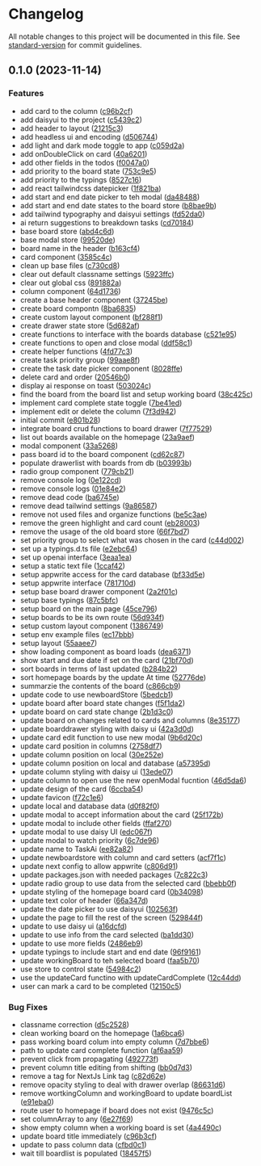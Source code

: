 # Changelog

All notable changes to this project will be documented in this file. See [standard-version](https://github.com/conventional-changelog/standard-version) for commit guidelines.

## 0.1.0 (2023-11-14)


### Features

* add card to the column ([c96b2cf](https://github.com/KBMaglalang/ai-trello-board/commit/c96b2cf37d174d0c9f5c8d464fc98fc58797f76a))
* add daisyui to the project ([c5439c2](https://github.com/KBMaglalang/ai-trello-board/commit/c5439c212568997b109208ee52a3b0ef022d386f))
* add header to layout ([21215c3](https://github.com/KBMaglalang/ai-trello-board/commit/21215c3ed191d6b5be919aaab2ed302c71db248c))
* add headless ui and encoding ([d506744](https://github.com/KBMaglalang/ai-trello-board/commit/d50674454db0e2c3f23bceb5911bd438a31d77e0))
* add light and dark mode toggle to app ([c059d2a](https://github.com/KBMaglalang/ai-trello-board/commit/c059d2a3b89b3f527e5feb98b8af3a601ec178c4))
* add onDoubleClick on card ([40a6201](https://github.com/KBMaglalang/ai-trello-board/commit/40a6201aa151f6c8288d3ff1cda67b51d6d66c5f))
* add other fields in the todos ([f0047a0](https://github.com/KBMaglalang/ai-trello-board/commit/f0047a0e6d74273d989e8959de2c21d3beb4fea4))
* add priority to the board state ([753c9e5](https://github.com/KBMaglalang/ai-trello-board/commit/753c9e5d5102e9ef23f85d24881f29d1b8ac40e1))
* add priority to the typings ([8527c16](https://github.com/KBMaglalang/ai-trello-board/commit/8527c162e50078d5206ff511d3e860734305c747))
* add react tailwindcss datepicker ([1f821ba](https://github.com/KBMaglalang/ai-trello-board/commit/1f821ba145ad5f7d73f1cbe959088f63a11238f7))
* add start and end date picker to teh modal ([da48488](https://github.com/KBMaglalang/ai-trello-board/commit/da484885105c4e0d3ac03e808f4a93f8a4332415))
* add start and end date states to the board store ([b8bae9b](https://github.com/KBMaglalang/ai-trello-board/commit/b8bae9be78a4070a99527a2200c6207049228b8a))
* add tailwind typography and daisyui settings ([fd52da0](https://github.com/KBMaglalang/ai-trello-board/commit/fd52da09e5639b58b8ddb672036178dba571570e))
* ai return suggestions to breakdown tasks ([cd70184](https://github.com/KBMaglalang/ai-trello-board/commit/cd701840b32fecede2cc142268e1c775ab14279f))
* base board store ([abd4c6d](https://github.com/KBMaglalang/ai-trello-board/commit/abd4c6df2bb5cc31223cfb2c571c44ef2d90aa0d))
* base modal store ([99520de](https://github.com/KBMaglalang/ai-trello-board/commit/99520def59f0a45ff1cb21b3b74f8d6a87429d20))
* board name in the header ([b163cf4](https://github.com/KBMaglalang/ai-trello-board/commit/b163cf45db7d4243126ebaa2af3bc654c0e0d8ff))
* card component ([3585c4c](https://github.com/KBMaglalang/ai-trello-board/commit/3585c4cd902e9a53167652ced3da61174e7d33a1))
* clean up base files ([c730cd8](https://github.com/KBMaglalang/ai-trello-board/commit/c730cd8829c9790699a48eb4a8f9c36e72f29a81))
* clear out default classname settings ([5923ffc](https://github.com/KBMaglalang/ai-trello-board/commit/5923ffc66b95c1d65dbe4b7e3cec37be5169df23))
* clear out global css ([891882a](https://github.com/KBMaglalang/ai-trello-board/commit/891882a9e3e56621763da3ee308ba76820aaf689))
* column component ([64d1736](https://github.com/KBMaglalang/ai-trello-board/commit/64d1736dad2e674ab425e26697ba3f1058d51971))
* create a base header component ([37245be](https://github.com/KBMaglalang/ai-trello-board/commit/37245bec7cb17b5c73c2ffdc71f0c503df69c5de))
* create board compontn ([8ba6835](https://github.com/KBMaglalang/ai-trello-board/commit/8ba6835f52fdf5eb84473053cf693240641425b6))
* create custom layout component ([bf288f1](https://github.com/KBMaglalang/ai-trello-board/commit/bf288f15bb6215beb8ad058fdaee6efaecb49683))
* create drawer state store ([5d682af](https://github.com/KBMaglalang/ai-trello-board/commit/5d682af9a1c3e07d9c97408fa1f346e510e86b50))
* create functions to interface with the boards database ([c521e95](https://github.com/KBMaglalang/ai-trello-board/commit/c521e95a918031bd5761e3c769255a4465a21010))
* create functions to open and close modal ([ddf58c1](https://github.com/KBMaglalang/ai-trello-board/commit/ddf58c1b873e89df55257506348e51ff389fb397))
* create helper functions ([4fd77c3](https://github.com/KBMaglalang/ai-trello-board/commit/4fd77c34b3e4aa7f4846995e1ab1a560e07896f3))
* create task priority group ([99aae8f](https://github.com/KBMaglalang/ai-trello-board/commit/99aae8f417af2f646a84d8422dedeb2fd5cef953))
* create the task date picker component ([8028ffe](https://github.com/KBMaglalang/ai-trello-board/commit/8028ffe7eb3373334d1dd996228ee3201d4eed33))
* delete card and order ([20546b0](https://github.com/KBMaglalang/ai-trello-board/commit/20546b0c4f8ced4590574dd05ec6b6ea71354560))
* display ai response on toast ([503024c](https://github.com/KBMaglalang/ai-trello-board/commit/503024c988ea0d9bfce538e68852203c28f4ce72))
* find the board from the board list and setup working board ([38c425c](https://github.com/KBMaglalang/ai-trello-board/commit/38c425c791f7a7e8d29e5ba4c045f2462feb08f5))
* implement card complete state toggle ([7be41ed](https://github.com/KBMaglalang/ai-trello-board/commit/7be41ed4d560da70f9fc67cf3781ec961d42adf9))
* implement edit or delete the column ([7f3d942](https://github.com/KBMaglalang/ai-trello-board/commit/7f3d942763eb72b743afd0198fe78059b606605e))
* initial commit ([e801b28](https://github.com/KBMaglalang/ai-trello-board/commit/e801b28c2e2da8a3b4b3cfd63d66e5b80631d1b3))
* integrate board crud functions to board drawer ([7f77529](https://github.com/KBMaglalang/ai-trello-board/commit/7f775297fb2f7c8488cacae14bdbb99863dfe56d))
* list out boards available on the homepage ([23a9aef](https://github.com/KBMaglalang/ai-trello-board/commit/23a9aefcbea1fce4d9169bac0575ee34e3e7fa79))
* modal component ([33a5268](https://github.com/KBMaglalang/ai-trello-board/commit/33a526889fefd75209a4f1a8556e0a138e9dc17b))
* pass board id to the board component ([cd62c87](https://github.com/KBMaglalang/ai-trello-board/commit/cd62c874ee067fd6f185f9d99aa16ca7de3ea998))
* populate drawerlist with boards from db ([b03993b](https://github.com/KBMaglalang/ai-trello-board/commit/b03993bb303de746bd341469f2022724051e7025))
* radio group component ([779cb21](https://github.com/KBMaglalang/ai-trello-board/commit/779cb21526df22b9b00ff63cbfb296ee785fbd4a))
* remove console log ([0e122cd](https://github.com/KBMaglalang/ai-trello-board/commit/0e122cdbd4d778be028742973a6f87e4f3caad93))
* remove console logs ([01e84e2](https://github.com/KBMaglalang/ai-trello-board/commit/01e84e2fd79061434251831fb45e1c12b48c5b47))
* remove dead code ([ba6745e](https://github.com/KBMaglalang/ai-trello-board/commit/ba6745eeeeca83165d6bc7ac755556891b9e07a3))
* remove dead tailwind settings ([9a86587](https://github.com/KBMaglalang/ai-trello-board/commit/9a8658721aee967d96dc5797a5e31f485f487632))
* remove not used files and organize functions ([be5c3ae](https://github.com/KBMaglalang/ai-trello-board/commit/be5c3aec9f762316d476af284ac7cf15dca59e76))
* remove the green highlight and card count ([eb28003](https://github.com/KBMaglalang/ai-trello-board/commit/eb28003500beb82f15139cdbd56cdb20e66630d5))
* remove the usage of the old board store ([66f7bd7](https://github.com/KBMaglalang/ai-trello-board/commit/66f7bd76d019b523dfff760d135ba01add0ea5e7))
* set priority group to select what was chosen in the card ([c44d002](https://github.com/KBMaglalang/ai-trello-board/commit/c44d002e1f53d664a4fbe3b2e359a5c2c6ad9b61))
* set up a typings.d.ts file ([e2ebc64](https://github.com/KBMaglalang/ai-trello-board/commit/e2ebc644d514c62a450f160c9950a54b27216b9a))
* set up openai interface ([3eaa1ea](https://github.com/KBMaglalang/ai-trello-board/commit/3eaa1eac991a16998b8d322865a53469b3d1445f))
* setup a static text file ([1ccaf42](https://github.com/KBMaglalang/ai-trello-board/commit/1ccaf4215bc88ceb9f0406d0ef5a74bce9c4d085))
* setup appwrite access for the card database ([bf33d5e](https://github.com/KBMaglalang/ai-trello-board/commit/bf33d5edd7268d674c1c69ac142c0b104b6363cb))
* setup appwrite interface ([781710d](https://github.com/KBMaglalang/ai-trello-board/commit/781710dcaa60d6d565eca4608e3a36e6ee03efd1))
* setup base board drawer component ([2a2f01c](https://github.com/KBMaglalang/ai-trello-board/commit/2a2f01c0dfef8bdaa4076485a1d60e2f5ec1b5ce))
* setup base typings ([87c5bfc](https://github.com/KBMaglalang/ai-trello-board/commit/87c5bfc12ee5db262c30f9f5a376e8719edd72c8))
* setup board on the main page ([45ce796](https://github.com/KBMaglalang/ai-trello-board/commit/45ce7967e3d44b28b8f79c79f4fcbea0fdaa35e5))
* setup boards to be its own route ([56d934f](https://github.com/KBMaglalang/ai-trello-board/commit/56d934fd6f44e31b24cb6fddffded122aa6e1eeb))
* setup custom layout component ([1386749](https://github.com/KBMaglalang/ai-trello-board/commit/13867499c9f46db71d0731251dfc0e93fd85fafa))
* setup env example files ([ec17bbb](https://github.com/KBMaglalang/ai-trello-board/commit/ec17bbb7a00adb4bbf1ae7fb7b482eda10de47f4))
* setup layout ([55aaee7](https://github.com/KBMaglalang/ai-trello-board/commit/55aaee78b2f01deb6d5bc20c06ce4a1cb2caa3f8))
* show loading component as board loads ([dea6371](https://github.com/KBMaglalang/ai-trello-board/commit/dea6371e1728f73ea492f3b2b86d87e2977cb8f9))
* show start and due date if set on the card ([21bf70d](https://github.com/KBMaglalang/ai-trello-board/commit/21bf70d672177bd99287eccb9229638fd5a5e0ff))
* sort boards in terms of last updated ([b284b22](https://github.com/KBMaglalang/ai-trello-board/commit/b284b22b4542e9d0f445542fe57f2fda15a5446d))
* sort homepage boards by the update At time ([52776de](https://github.com/KBMaglalang/ai-trello-board/commit/52776dea37d754cf131f6f51df7b131c68d51f50))
* summarzie the contents of the board ([c866cb9](https://github.com/KBMaglalang/ai-trello-board/commit/c866cb94ba71cd888eee63bd31b2937eb8d9a1dd))
* update  code to use newboardStore ([5bedcb1](https://github.com/KBMaglalang/ai-trello-board/commit/5bedcb1735a46b4042a2cf2cac3588a4bd5b48a7))
* update board after board state changes ([f5f1da2](https://github.com/KBMaglalang/ai-trello-board/commit/f5f1da29adc70b0cd0f0a3d6115632211df1a063))
* update board on card state change ([2b1d3c0](https://github.com/KBMaglalang/ai-trello-board/commit/2b1d3c0c397ab9478ab2675f6277c755d17e1f9a))
* update board on changes related to cards and columns ([8e35177](https://github.com/KBMaglalang/ai-trello-board/commit/8e351773d99c9c17d4ce8be7f3e1e395cf6a200d))
* update boarddrawer styling with daisy ui ([42a3d0d](https://github.com/KBMaglalang/ai-trello-board/commit/42a3d0d4f1d07d5ea61a7ce55c5e0a8f25280c3a))
* update card edit function to use new modal ([9b6d20c](https://github.com/KBMaglalang/ai-trello-board/commit/9b6d20c06940e2949be7cf41efe460e8bf5cd3dc))
* update card position in columns ([2758df7](https://github.com/KBMaglalang/ai-trello-board/commit/2758df7a713b393dfd58edbba640b7f2a78db4bb))
* update column position on local ([30e252e](https://github.com/KBMaglalang/ai-trello-board/commit/30e252e4954ee2be33768db141158358f7548f6e))
* update column position on local and database ([a57395d](https://github.com/KBMaglalang/ai-trello-board/commit/a57395d12178021268b8cc0bffb5a89a46f58fbc))
* update column styling with daisy ui ([13ede07](https://github.com/KBMaglalang/ai-trello-board/commit/13ede073cf6f2902069c7f8068c492f5e268b538))
* update column to open use the new openModal fucntion ([46d5da6](https://github.com/KBMaglalang/ai-trello-board/commit/46d5da65ab35e86fd9c948232b9a41564be659d9))
* update design of the card ([6ccba54](https://github.com/KBMaglalang/ai-trello-board/commit/6ccba543cf976a5e1bd0d36e7f4827a86fa41714))
* update favicon ([f72c1e6](https://github.com/KBMaglalang/ai-trello-board/commit/f72c1e6b210c90d9bd44ecf00294bea85c94a130))
* update local and database data ([d0f82f0](https://github.com/KBMaglalang/ai-trello-board/commit/d0f82f0314190b98d4cbbbf042820c56b5c60025))
* update modal to accept information about the card ([25f172b](https://github.com/KBMaglalang/ai-trello-board/commit/25f172be3ecba9042cdcdd283aeaa21d7e97382d))
* update modal to include other fields ([ffaf270](https://github.com/KBMaglalang/ai-trello-board/commit/ffaf2707be5e2b7af1f069f7dbd3040e77068368))
* update modal to use daisy UI ([edc067f](https://github.com/KBMaglalang/ai-trello-board/commit/edc067f97d0928949fecfde38b1a570167bad7d6))
* update modal to watch priority ([6c7de96](https://github.com/KBMaglalang/ai-trello-board/commit/6c7de96f086fbd40e7576c2fcefe01eab909adce))
* update name to TaskAi ([ee82a82](https://github.com/KBMaglalang/ai-trello-board/commit/ee82a824b467e9ec64f1d6f31795e069fda7c4df))
* update newboardstore with column and card setters ([acf7f1c](https://github.com/KBMaglalang/ai-trello-board/commit/acf7f1c057c82da4543b852c146f0a825d1240bf))
* update next config to allow appwrite ([c806d91](https://github.com/KBMaglalang/ai-trello-board/commit/c806d9103bcb1bfcf763436b1503ee20a0a2a8d3))
* update packages.json with needed packages ([7c822c3](https://github.com/KBMaglalang/ai-trello-board/commit/7c822c3fe04f1d8681987d54a4bcff1de6dcadd4))
* update radio group to use data from the selected card ([bbebb0f](https://github.com/KBMaglalang/ai-trello-board/commit/bbebb0f8b45440095e7f23bd31b65d9401c2e9e9))
* update styling of the homepage board card ([0b34098](https://github.com/KBMaglalang/ai-trello-board/commit/0b34098fd538563755c12212ab1df079fb0536d7))
* update text color of header ([66a347d](https://github.com/KBMaglalang/ai-trello-board/commit/66a347da2022f317ead344d64fdbd4b7c11688d5))
* update the date picker to use daisyui ([102563f](https://github.com/KBMaglalang/ai-trello-board/commit/102563f84b0ed06c4631ac39bd974585475dd63d))
* update the page to fill the rest of the screen ([529844f](https://github.com/KBMaglalang/ai-trello-board/commit/529844fad7cd84d5a057940de6984018b8faa581))
* update to use daisy ui ([a16dcfd](https://github.com/KBMaglalang/ai-trello-board/commit/a16dcfd4a7a4555b8a3507b6dd004e99c1f91baa))
* update to use info from the card selected ([ba1dd30](https://github.com/KBMaglalang/ai-trello-board/commit/ba1dd305c6cbaa4d9a1f3f2cad96b777a52750fe))
* update to use more fields ([2486eb9](https://github.com/KBMaglalang/ai-trello-board/commit/2486eb9637559c13314002044a3a380b0d923a4d))
* update typings to include start and end date ([96f9161](https://github.com/KBMaglalang/ai-trello-board/commit/96f91614391bb5644935b4fe64368d7de499818b))
* update workingBoard to teh selected board ([faa5b70](https://github.com/KBMaglalang/ai-trello-board/commit/faa5b7047fb02dd1d27ad450ed0519a4af89c6a2))
* use store to control state ([54984c2](https://github.com/KBMaglalang/ai-trello-board/commit/54984c2700153c6b2776d3030efd142236aa42e3))
* use the updateCard functino with updateCardComplete ([12c44dd](https://github.com/KBMaglalang/ai-trello-board/commit/12c44dde4a95674be33a52c1a634bad628e4953c))
* user can mark a card to be completed ([12150c5](https://github.com/KBMaglalang/ai-trello-board/commit/12150c567cbc7e03058656819d04f24f1a014826))


### Bug Fixes

*  classname correction ([d5c2528](https://github.com/KBMaglalang/ai-trello-board/commit/d5c2528049b6fdd7c3277fd4fd3761bf294ce2e0))
* clean working board on the homepage ([1a6bca6](https://github.com/KBMaglalang/ai-trello-board/commit/1a6bca6398b8b2801ddf3537b6d5e645a36e1f5c))
* pass working board colum into empty column ([7d7bbe6](https://github.com/KBMaglalang/ai-trello-board/commit/7d7bbe6a9c454190625dcd7f36d4c2f79a8abbc8))
* path to update card complete function ([af6aa59](https://github.com/KBMaglalang/ai-trello-board/commit/af6aa59df25da3433de8cb7e64d28e3a10a34f6e))
* prevent click from propagating ([492773f](https://github.com/KBMaglalang/ai-trello-board/commit/492773f73522a20fb6d2174fa355a6dc4d62b57b))
* prevent column title editing from shifting ([bb0d7d3](https://github.com/KBMaglalang/ai-trello-board/commit/bb0d7d3e975dc637d247543f78a2672427cd7c50))
* remove a tag for NextJs Link tag ([c82d62e](https://github.com/KBMaglalang/ai-trello-board/commit/c82d62ef3e218ac3e676b2c62bafebeb8825da87))
* remove opacity styling to deal with drawer overlap ([86631d6](https://github.com/KBMaglalang/ai-trello-board/commit/86631d6a49e2b22d61038081818f8dd386920ea2))
* remove wortkingColumn and workingBoard to update boardList ([e91eba0](https://github.com/KBMaglalang/ai-trello-board/commit/e91eba0f0be25fb4d24663c5c78519fc5186bda7))
* route user to homepage if board does not exist ([9476c5c](https://github.com/KBMaglalang/ai-trello-board/commit/9476c5c089498d87f63b8b2a8545504fb407913b))
* set columnArray to any ([6e27f69](https://github.com/KBMaglalang/ai-trello-board/commit/6e27f69f8accd38e0d8b265518db046b09aadc3b))
* show empty column when a working board is set ([4a4490c](https://github.com/KBMaglalang/ai-trello-board/commit/4a4490c4f7cd364f3988ca0b70ccfbc5a8a6f69e))
* update board title immediately ([c96b3cf](https://github.com/KBMaglalang/ai-trello-board/commit/c96b3cf7a57b5bc2c1941fdba12f18c77b2ca141))
* update to pass column data ([cfbd0c1](https://github.com/KBMaglalang/ai-trello-board/commit/cfbd0c1f80b62260512841016d407e5fab3c0637))
* wait till boardlist is populated ([18457f5](https://github.com/KBMaglalang/ai-trello-board/commit/18457f569e5f530fef27977dfda1fa268a6a0ac2))
